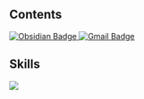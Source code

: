 ## Contents
<a href="https://publish.obsidian.md/imhungry2/">
  <img src="https://img.shields.io/badge/Obsidian-%237C3AED?style=flat-square&logo=Obsidian&logoColor=white" alt="Obsidian Badge"/>
</a>
<a href="dozngp@gmail.com">
  <img src="https://img.shields.io/badge/Gmail-%23D14836?style=flat-square&logo=Gmail&logoColor=white" alt="Gmail Badge"/>
</a>

## Skills
<img src="https://img.shields.io/badge/java-007396?style=flat-square&logo=Java&logoColor=white"/>
